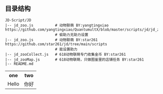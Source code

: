 ##  目录结构
    JD-Script/JD
    |-- jd_zoo.js          # 动物联萌 BY:yangtingxiao https://github.com/yangtingxiao/QuantumultX/blob/master/scripts/jd/jd_zoo.js
                           # 偷助力无助力设置                           
    |-- jd_zoo.js          # 动物联萌 BY:star261 https://github.com/star261/jd/tree/main/scripts
                           # 能设置助力
    |-- jd_zooCollect.js   # 618动物联萌专门收集金币 BY:star261
    |-- jd_zooMap.js       # 618动物联萌，只做图鉴里的店铺任务 BY:star261
    |-- README.md

<div>
    <table border="0">
	  <tr>
	    <th>one</th>
	    <th>two</th>
	  </tr>
	  <tr>
	    <td>Hello</td>
	    <td>你好</td>
	  </tr>
    </table>
</div>
